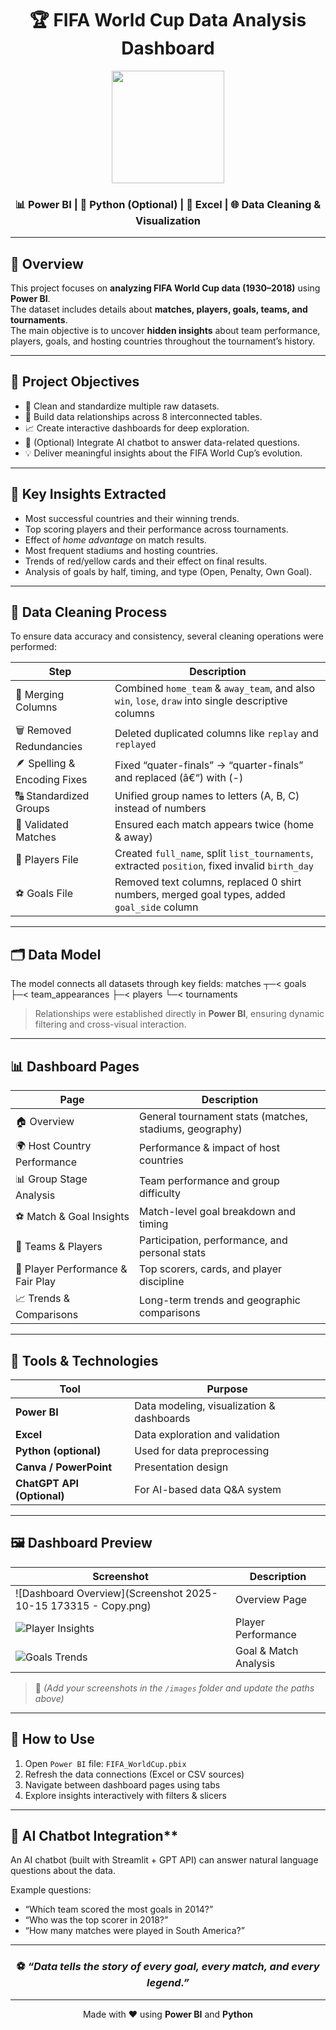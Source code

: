 <div align="center">

# 🏆 **FIFA World Cup Data Analysis Dashboard**

<img src="https://upload.wikimedia.org/wikipedia/en/3/36/FIFA_World_Cup_Logo.png" width="180"/>

### 📊 Power BI | 🐍 Python (Optional) | 📁 Excel | 🌐 Data Cleaning & Visualization


---

</div>

## 📘 **Overview**
This project focuses on **analyzing FIFA World Cup data (1930–2018)** using **Power BI**.  
The dataset includes details about **matches, players, goals, teams, and tournaments**.  
The main objective is to uncover **hidden insights** about team performance, players, goals, and hosting countries throughout the tournament’s history.

---

## 🎯 **Project Objectives**
- 🧹 Clean and standardize multiple raw datasets.  
- 🧩 Build data relationships across 8 interconnected tables.  
- 📈 Create interactive dashboards for deep exploration.  
- 🤖 (Optional) Integrate AI chatbot to answer data-related questions.  
- 💡 Deliver meaningful insights about the FIFA World Cup’s evolution.

---

## 🧠 **Key Insights Extracted**
- Most successful countries and their winning trends.  
- Top scoring players and their performance across tournaments.  
- Effect of *home advantage* on match results.  
- Most frequent stadiums and hosting countries.  
- Trends of red/yellow cards and their effect on final results.  
- Analysis of goals by half, timing, and type (Open, Penalty, Own Goal).  

---

## 🧹 **Data Cleaning Process**
To ensure data accuracy and consistency, several cleaning operations were performed:

| Step | Description |
|------|--------------|
| 🧩 Merging Columns | Combined `home_team` & `away_team`, and also `win`, `lose`, `draw` into single descriptive columns |
| 🗑️ Removed Redundancies | Deleted duplicated columns like `replay` and `replayed` |
| 🪶 Spelling & Encoding Fixes | Fixed “quater-finals” → “quarter-finals” and replaced (â€“) with (-) |
| 🔠 Standardized Groups | Unified group names to letters (A, B, C) instead of numbers |
| 🧾 Validated Matches | Ensured each match appears twice (home & away) |
| 👥 Players File | Created `full_name`, split `list_tournaments`, extracted `position`, fixed invalid `birth_day` |
| ⚽ Goals File | Removed text columns, replaced 0 shirt numbers, merged goal types, added `goal_side` column |

---

## 🗂️ **Data Model**
The model connects all datasets through key fields:
matches 
┬─< goals
├─< team_appearances
├─< players
└─< tournaments




> Relationships were established directly in **Power BI**, ensuring dynamic filtering and cross-visual interaction.

---

## 📊 **Dashboard Pages**

| Page | Description |
|------|-------------|
| 🏠 Overview | General tournament stats (matches, stadiums, geography) |
| 🌍 Host Country Performance | Performance & impact of host countries |
| 📊 Group Stage Analysis | Team performance and group difficulty |
| ⚽ Match & Goal Insights | Match-level goal breakdown and timing |
| 👥 Teams & Players | Participation, performance, and personal stats |
| 🥇 Player Performance & Fair Play | Top scorers, cards, and player discipline |
| 📈 Trends & Comparisons | Long-term trends and geographic comparisons |

---

## 🧩 **Tools & Technologies**
| Tool | Purpose |
|------|----------|
| **Power BI** | Data modeling, visualization & dashboards |
| **Excel** | Data exploration and validation |
| **Python (optional)** | Used for data preprocessing |
| **Canva / PowerPoint** | Presentation design |
| **ChatGPT API (Optional)** | For AI-based data Q&A system |

---

## 🖼️ **Dashboard Preview**

| Screenshot | Description |
|-------------|-------------|
| ![Dashboard Overview](Screenshot 2025-10-15 173315 - Copy.png) | Overview Page |
| ![Player Insights](./images/player_insights.png) | Player Performance |
| ![Goals Trends](./images/goals_trends.png) | Goal & Match Analysis |

> 📸 *(Add your screenshots in the `/images` folder and update the paths above)*

---

## 🚀 **How to Use**
1. Open `Power BI` file: `FIFA_WorldCup.pbix`
2. Refresh the data connections (Excel or CSV sources)
3. Navigate between dashboard pages using tabs
4. Explore insights interactively with filters & slicers

---

## 🧠 AI Chatbot Integration**
An AI chatbot (built with Streamlit + GPT API) can answer natural language questions about the data.

Example questions:
- “Which team scored the most goals in 2014?”
- “Who was the top scorer in 2018?”
- “How many matches were played in South America?”

---



<div align="center">

### ⚽ *“Data tells the story of every goal, every match, and every legend.”*  

---

Made with ❤️ using **Power BI** and **Python**

</div>
